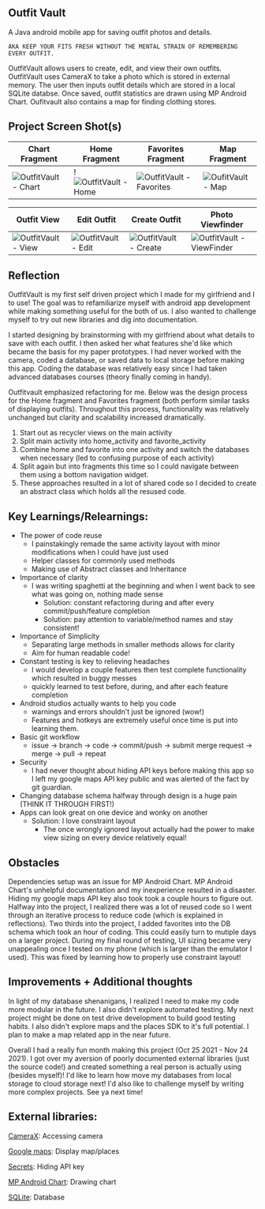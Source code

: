 ## Outfit Vault

A Java android mobile app for saving outfit photos and details. 

    AKA KEEP YOUR FITS FRESH WITHOUT THE MENTAL STRAIN OF REMEMBERING EVERY OUTFIT.

OutfitVault allows users to create, edit, and view their own outfits. OutfitVault uses CameraX to take a photo which is stored in external memory. The user then inputs outfit details which are stored in a local SQLite databse. Once saved, outfit statistics are drawn using MP Android Chart. Oufitvault also contains a map for finding clothing stores. 

## Project Screen Shot(s)


 



| Chart Fragment | Home Fragment | Favorites Fragment  | Map Fragment |
| ------------- | ------------- | ------------- | ------------- |
| ![OutfitVault - Chart](https://user-images.githubusercontent.com/44827002/143723012-7b60fcf3-758c-4b80-b030-4e969d85f08c.jpg)  | !![OutfitVault - Home](https://user-images.githubusercontent.com/44827002/143722894-902b8d08-a295-48ea-b7b7-e2e4cdc25592.jpg) | ![OutfitVault - Favorites](https://user-images.githubusercontent.com/44827002/143722995-6d5032c7-4e92-4efb-8080-e65aafc5ce43.jpg)  | ![OufitVault - Map](https://user-images.githubusercontent.com/44827002/143723029-5eb64a0c-6568-44b9-8e73-caa779039503.jpg) |

| Outfit View | Edit Outfit | Create Outfit  | Photo Viewfinder |
| ------------- | ------------- | ------------- | ------------- |
| ![OutfitVault - View](https://user-images.githubusercontent.com/44827002/143723060-20a0dbdd-f7eb-40ae-9153-d83f8c5662dd.jpg)  | ![OutfitVault - Edit](https://user-images.githubusercontent.com/44827002/143723062-832e7649-0e12-43c0-a07b-62ec1b791690.jpg) | ![OutfitVault - Create](https://user-images.githubusercontent.com/44827002/143723070-e1d6c4c2-4a6e-4e12-b52a-f5a9ac67ab19.jpg)  | ![OutfitVault - ViewFinder](https://user-images.githubusercontent.com/44827002/143723073-2ecbfd4a-ccff-46f7-a2b8-df59e0ac9e23.jpg)  |

## Reflection

OutfitVault is my first self driven project which I made for my girlfriend and I to use! The goal was to refamiliarize myself with android app development while making something useful for the both of us. I also wanted to challenge myself to try out new libraries and dig into documentation.

I started designing by brainstorming with my girlfriend about what details to save with each outfit. I then asked her what features she'd like which became the basis for my paper prototypes. I had never worked with the camera, coded a database, or saved data to local storage before making this app. Coding the database was relatively easy since I had taken advanced databases courses (theory finally coming in handy).

Outfitvault emphasized refactoring for me. Below was the design process for the Home fragment and Favorites fragment (both perform similar tasks of displaying outfits). Throughout this process, functionality was relatively unchanged but clarity and scalability increased dramatically. 

  1. Start out as recycler views on the main activity
  2. Split main activity into home_activity and favorite_activity
  3. Combine home and favorite into one activity and switch the databases when necessary (led to confusing purpose of each activity)
  4. Split again but into fragments this time so I could navigate between them using a bottom navigation widget. 
  5. These approaches resulted in a lot of shared code so I decided to create an abstract class which holds all the resused code. 

## Key Learnings/Relearnings: 
  - The power of code reuse
      - I painstakingly remade the same activity layout with minor modifications when I could have just used <Include> 
      - Helper classes for commonly used methods
      - Making use of Abstract classes and Inheritance
  - Importance of clarity
      - I was writing spaghetti at the beginning and when I went back to see what was going on, nothing made sense
          - Solution: constant refactoring during and after every commit/push/feature completion
          - Solution: pay attention to variable/method names and stay consistent!
  - Importance of Simplicity
      - Separating large methods in smaller methods allows for clarity
      - Aim for human readable code!
  - Constant testing is key to relieving headaches
      - I would develop a couple features then test complete functionality which resulted in buggy messes
      - quickly learned to test before, during, and after each feature completion
  - Android studios actually wants to help you code
      - warnings and errors shouldn't just be ignored (wow!)
      - Features and hotkeys are extremely useful once time is put into learning them.
  - Basic git workflow
      - issue -> branch -> code -> commit/push -> submit merge request -> merge -> pull -> repeat 
  - Security
      - I had never thought about hiding API keys before making this app so I left my google maps API key public and was alerted of the fact by git guardian.
  - Changing database schema halfway through design is a huge pain (THINK IT THROUGH FIRST!)
  - Apps can look great on one device and wonky on another 
      - Solution: I love constraint layout
          - The once wrongly ignored layout actually had the power to make view sizing on every device relatively equal!

## Obstacles 

Dependencies setup was an issue for MP Android Chart. MP Android Chart's unhelpful documentation and my inexperience resulted in a disaster. Hiding my google maps API key also took took a couple hours to figure out. Halfway into the project, I realized there was a lot of reused code so I went through an iterative process to reduce code (which is explained in reflections). Two thirds into the project, I added favorites into the DB schema which took an hour of coding. This could easily turn to mutiple days on a larger project. During my final round of testing, UI sizing became very unappealing once I tested on my phone (which is larger than the emulator I used). This was fixed by learning how to properly use constraint layout!
  
## Improvements + Additional thoughts 
 
In light of my database shenanigans, I realized I need to make my code more modular in the future. I also didn't explore automated testing. My next project might be done on test drive development to build good testing habits. I also didn't explore maps and the places SDK to it's full potential. I plan to make a map related app in the near future. 
  
Overall I had a really fun month making this project (Oct 25 2021 - Nov 24 2021). I got over my aversion of poorly documented external libraries (just the source code!) and created something a real person is actually using (besides myself)! I'd like to learn how move my databases from local storage to cloud storage next! I'd also like to challenge myself by writing more complex projects. See ya next time!
  
## External libraries:
  
[CameraX](https://developer.android.com/jetpack/androidx/releases/camera): Accessing camera
  
[Google maps](https://developers.google.com/maps/documentation): Display map/places
  
[Secrets](https://github.com/google/secrets-gradle-plugin):  Hiding API key
  
[MP Android Chart](https://github.com/PhilJay/MPAndroidChart): Drawing chart
  
[SQLite](https://www.sqlite.org/index.html): Database
